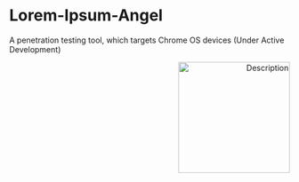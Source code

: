 # Lorem-Ipsum-Angel
A penetration testing tool, which targets Chrome OS devices (Under Active Development)
<p align="right">
  <img src="https://example.com/image.png](https://s3.filebin.net/filebin/3c58a8669aeeab29ec63cf6ba7ed6194c16b018290a5378a123a4ca93d0e3e69/cd9d96d1e913ae0aa4b37669b80170f60a4a72d141a36894260c435b629fd25b?X-Amz-Algorithm=AWS4-HMAC-SHA256&X-Amz-Credential=7pMj6hGeoKewqmMQILjm%2F20241109%2Fus-east-1%2Fs3%2Faws4_request&X-Amz-Date=20241109T021415Z&X-Amz-Expires=60&X-Amz-SignedHeaders=host&response-cache-control=max-age%3D60&response-content-disposition=filename%3D%22image-removebg-preview%281%29.png%22&response-content-type=image%2Fpng&X-Amz-Signature=9216190eaa08eeac2d022bb1dbcfe31bfdb11b3d209be688f5303b56166d638d" alt="Description" width="200"/>
</p>
